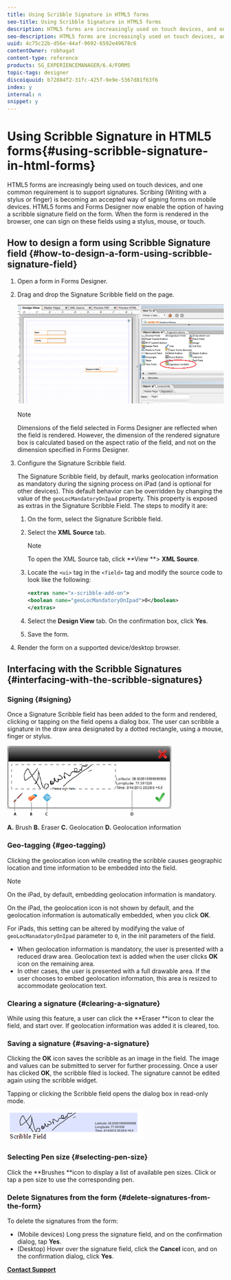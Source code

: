 ```yaml
---
title: Using Scribble Signature in HTML5 forms
seo-title: Using Scribble Signature in HTML5 forms
description: HTML5 forms are increasingly used on touch devices, and one common requirement is to support signatures. Signing documents on mobile devices is becoming an accepted way of signing forms on mobile devices. 
seo-description: HTML5 forms are increasingly used on touch devices, and one common requirement is to support signatures. Signing documents on mobile devices is becoming an accepted way of signing forms on mobile devices. 
uuid: 4c75c22b-d56e-44af-9692-6592e49678c6
contentOwner: robhagat
content-type: reference
products: SG_EXPERIENCEMANAGER/6.4/FORMS
topic-tags: designer
discoiquuid: b72884f2-31fc-425f-9e9e-5367d81f63f6
index: y
internal: n
snippet: y
---
```


# Using Scribble Signature in HTML5 forms{#using-scribble-signature-in-html-forms}

HTML5 forms are increasingly being used on touch devices, and one common requirement is to support signatures. Scribing (Writing with a stylus or finger) is becoming an accepted way of signing forms on mobile devices. HTML5 forms and Forms Designer now enable the option of having a scribble signature field on the form. When the form is rendered in the browser, one can sign on these fields using a stylus, mouse, or touch.

## How to design a form using Scribble Signature field {#how-to-design-a-form-using-scribble-signature-field}

1. Open a form in Forms Designer. 
1. Drag and drop the Signature Scribble field on the page.

   ![](assets/designer_scribble.png)

   >[!NOTE]
   >
   >Dimensions of the field selected in Forms Designer are reflected when the field is rendered. However, the dimension of the rendered signature box is calculated based on the aspect ratio of the field, and not on the dimension specified in Forms Designer.

1. Configure the Signature Scribble field.

   The Signature Scribble field, by default, marks geolocation information as mandatory during the signing process on iPad (and is optional for other devices). This default behavior can be overridden by changing the value of the `geoLocMandatoryOnIpad` property. This property is exposed as extras in the Signature Scribble Field. The steps to modify it are:

    1. On the form, select the Signature Scribble field. 
    1. Select the **XML Source** tab.

       >[!NOTE]
       >
       >To open the XML Source tab, click **View **&gt; **XML Source**.

    1. Locate the `<ui>` tag in the `<field>` tag and modify the source code to look like the following:

       ```xml    
       <extras name="x-scribble-add-on">
       <boolean name="geoLocMandatoryOnIpad">0</boolean>
       </extras>
       ```

    1. Select the **Design View** tab. On the confirmation box, click **Yes**.
    1. Save the form.

1. Render the form on a supported device/desktop browser.

## Interfacing with the Scribble Signatures {#interfacing-with-the-scribble-signatures}

### Signing {#signing}

Once a Signature Scribble field has been added to the form and rendered, clicking or tapping on the field opens a dialog box. The user can scribble a signature in the draw area designated by a dotted rectangle, using a mouse, finger or stylus.

![](assets/geolocation.png)

**A.** Brush **B.** Eraser **C.** Geolocation **D.** Geolocation information

### Geo-tagging {#geo-tagging}

Clicking the geolocation icon while creating the scribble causes geographic location and time information to be embedded into the field.

>[!NOTE]
>
>On the iPad, by default, embedding geolocation information is mandatory.

On the iPad, the geolocation icon is not shown by default, and the geolocation information is automatically embedded, when you click **OK**.

For iPads, this setting can be altered by modifying the value of `geoLocManadatoryOnIpad` parameter to `0`, in the init parameters of the field.

* When geolocation information is mandatory, the user is presented with a reduced draw area. Geolocation text is added when the user clicks **OK** icon on the remaining area.
* In other cases, the user is presented with a full drawable area. If the user chooses to embed geolocation information, this area is resized to accommodate geolocation text.

### Clearing a signature {#clearing-a-signature}

While using this feature, a user can click the **Eraser **icon to clear the field, and start over. If geolocation information was added it is cleared, too.

### Saving a signature {#saving-a-signature}

Clicking the **OK** icon saves the scribble as an image in the field. The image and values can be submitted to server for further processing. Once a user has clicked **OK**, the scribble filed is locked. The signature cannot be edited again using the scribble widget.

Tapping or clicking the Scribble field opens the dialog box in read-only mode.

![](assets/3.png) 

### Selecting Pen size {#selecting-pen-size}

Click the **Brushes **icon to display a list of available pen sizes. Click or tap a pen size to use the corresponding pen.

### Delete Signatures from the form {#delete-signatures-from-the-form}

To delete the signatures from the form:

* (Mobile devices) Long press the signature field, and on the confirmation dialog, tap **Yes**.
* (Desktop) Hover over the signature field, click the **Cancel** icon, and on the confirmation dialog, click **Yes**.

[**Contact Support**](https://www.adobe.com/account/sign-in.supportportal.html)
